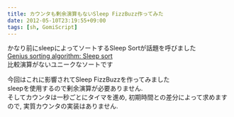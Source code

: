```yaml
---
title: カウンタも剰余演算もないSleep FizzBuzz作ってみた
date: 2012-05-10T23:19:55+09:00
tags: [sh, GomiScript]
---
```


かなり前にsleepによってソートするSleep Sortが話題を呼びました  
[Genius sorting algorithm: Sleep sort](http://dis.4chan.org/read/prog/1295544154)  
比較演算がないユニークなソートです

今回はこれに影響されてSleep FizzBuzzを作ってみました  
sleepを使用するので剰余演算が必要ありません\.  
そしてカウンタは一秒ごとにタイマを進め, 初期時間との差分によって求めますので, 実質カウンタの実装はありません\.

